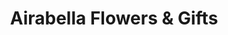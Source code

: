 ---
title: "Airabella Flowers & Gifts"
url: /altavista/airabella-flowers-and-gifts/
shop: florist
---